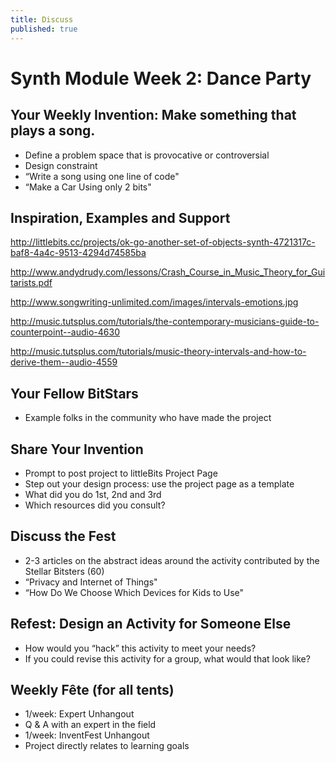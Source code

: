```yaml
---
title: Discuss
published: true
---
```


# Synth Module Week 2: Dance Party

## Your Weekly Invention: Make something that plays a song.

- Define a problem space that is provocative or controversial
- Design constraint
- “Write a song using one line of code"
- “Make a Car Using only 2 bits"

## Inspiration, Examples and Support
http://littlebits.cc/projects/ok-go-another-set-of-objects-synth-4721317c-baf8-4a4c-9513-4294d74585ba

http://www.andydrudy.com/lessons/Crash_Course_in_Music_Theory_for_Guitarists.pdf

http://www.songwriting-unlimited.com/images/intervals-emotions.jpg


http://music.tutsplus.com/tutorials/the-contemporary-musicians-guide-to-counterpoint--audio-4630

http://music.tutsplus.com/tutorials/music-theory-intervals-and-how-to-derive-them--audio-4559


## Your Fellow BitStars
 - Example folks in the community who have made the project

## Share Your Invention
- Prompt to post project to littleBits Project Page
- Step out your design process: use the project page as a template
- What did you do 1st, 2nd and 3rd
- Which resources did you consult?

## Discuss the Fest
- 2-3 articles on the abstract ideas around the activity contributed by the Stellar Bitsters (60)
- “Privacy and Internet of Things"
- “How Do We Choose Which Devices for Kids to Use"

## Refest: Design an Activity for Someone Else
- How would you “hack” this activity to meet your needs?
- If you could revise this activity for a group, what would that look like?

## Weekly Fête (for all tents)
- 1/week: Expert Unhangout
- Q & A with an expert in the field
- 1/week: InventFest Unhangout
- Project directly relates to learning goals